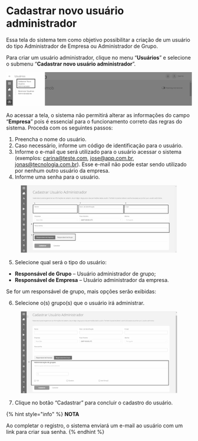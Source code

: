# Cadastrar novo usuário administrador

Essa tela do sistema tem como objetivo possibilitar a criação de um usuário do tipo Administrador de Empresa ou Administrador de Grupo.

Para criar um usuário administrador, clique no menu “**Usuários**” e selecione o submenu “**Cadastrar novo usuário administrador**”.

![](<../../.gitbook/assets/0 (3) (1).png>)

Ao acessar a tela, o sistema não permitirá alterar as informações do campo “**Empresa**” pois é essencial para o funcionamento correto das regras do sistema. Proceda com os seguintes passos:

1. Preencha o nome do usuário.
2. Caso necessário, informe um código de identificação para o usuário.
3. Informe o e-mail que será utilizado para o usuário acessar o sistema (exemplos: carina@teste.com, jose@app.com.br, jonas@tecnologia.com.br). Esse e-mail não pode estar sendo utilizado por nenhum outro usuário da empresa.
4. Informe uma senha para o usuário.

<figure><img src="../../.gitbook/assets/image (20).png" alt="" width="563"><figcaption></figcaption></figure>

5. Selecione qual será o tipo do usuário:

* **Responsável de Grupo** – Usuário administrador de grupo;
* **Responsável de Empresa** – Usuário administrador da empresa.

Se for um responsável de grupo, mais opções serão exibidas:

6. Selecione o(s) grupo(s) que o usuário irá administrar.

<figure><img src="../../.gitbook/assets/image (1) (1) (1) (1) (1) (1) (1).png" alt="" width="563"><figcaption></figcaption></figure>

7. Clique no botão “Cadastrar” para concluir o cadastro do usuário.

{% hint style="info" %}
**NOTA**&#x20;

Ao completar o registro, o sistema enviará um e-mail ao usuário com um link para criar sua senha.
{% endhint %}
